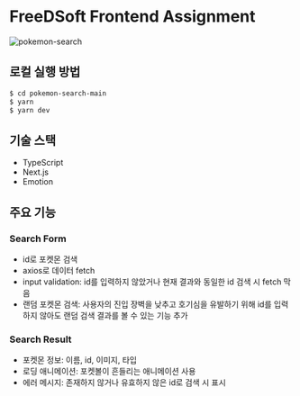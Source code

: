 # FreeDSoft Frontend Assignment

![pokemon-search](https://user-images.githubusercontent.com/77032760/205301954-3775555b-6ab0-4802-a4c0-876d6f5d9851.gif)

## 로컬 실행 방법

```bash
$ cd pokemon-search-main
$ yarn
$ yarn dev
```

## 기술 스택

- TypeScript
- Next.js
- Emotion

## 주요 기능

### Search Form

- id로 포켓몬 검색
- axios로 데이터 fetch
- input validation: id를 입력하지 않았거나 현재 결과와 동일한 id 검색 시 fetch 막음
- 랜덤 포켓몬 검색: 사용자의 진입 장벽을 낮추고 호기심을 유발하기 위해 id를 입력하지 않아도 랜덤 검색 결과를 볼 수 있는 기능 추가

### Search Result

- 포켓몬 정보: 이름, id, 이미지, 타입
- 로딩 애니메이션: 포켓볼이 흔들리는 애니메이션 사용
- 에러 메시지: 존재하지 않거나 유효하지 않은 id로 검색 시 표시
